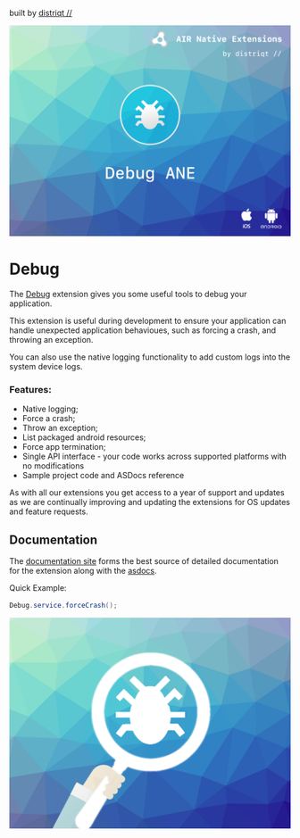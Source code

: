 built by [distriqt //](https://airnativeextensions.com) 

![](images/hero.png)

# Debug

The [Debug](https://airnativeextensions.com/extension/com.distriqt.Debug) extension gives you some useful tools to debug your application.  

This extension is useful during development to ensure your application can handle unexpected application behavioues, such as forcing a crash, and throwing an exception.

You can also use the native logging functionality to add custom logs into the system device logs.


### Features:

- Native logging;
- Force a crash;
- Throw an exception;
- List packaged android resources;
- Force app termination;
- Single API interface - your code works across supported platforms with no modifications
- Sample project code and ASDocs reference


As with all our extensions you get access to a year of support and updates as we are 
continually improving and updating the extensions for OS updates and feature requests.


## Documentation

The [documentation site](https://docs.airnativeextensions.com/docs/debug) forms the best source of detailed documentation for the extension along with the [asdocs](https://docs.airnativeextensions.com/asdocs/debug). 

Quick Example: 

```actionscript
Debug.service.forceCrash();
```


![](images/promo.png)
